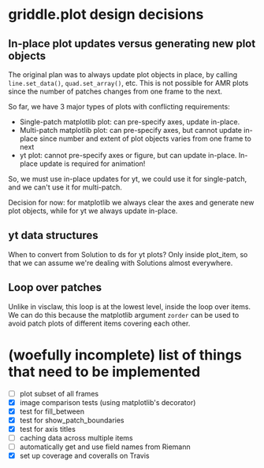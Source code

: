# griddle.plot design decisions


## In-place plot updates versus generating new plot objects
The original plan was to always update plot objects in place, by
calling `line.set_data()`, `quad.set_array()`, etc.  This is not
possible for AMR plots since the number of patches changes from
one frame to the next.

So far, we have 3 major types of plots with conflicting requirements:
- Single-patch matplotlib plot: can pre-specify axes, update in-place.
- Multi-patch matplotlib plot: can pre-specify axes, but cannot update in-place
  since number and extent of plot objects varies from one frame to next
- yt plot: cannot pre-specify axes or figure, but can update in-place.
  In-place update is required for animation!

So, we must use in-place updates for yt, we could use it for single-patch, and
we can't use it for multi-patch.

Decision for now: for matplotlib we always clear the axes and generate new plot
objects, while for yt we always update in-place.

## yt data structures
When to convert from Solution to ds for yt plots?  Only inside plot_item, so
that we can assume we're dealing with Solutions almost everywhere.

## Loop over patches
Unlike in visclaw, this loop is at the lowest level, inside the loop over
items.  We can do this because the matplotlib argument `zorder` can be used
to avoid patch plots of different items covering each other.


# (woefully incomplete) list of things that need to be implemented

- [ ] plot subset of all frames
- [x] image comparison tests (using matplotlib's decorator)
- [x] test for fill_between
- [x] test for show_patch_boundaries
- [x] test for axis titles
- [ ] caching data across multiple items
- [ ] automatically get and use field names from Riemann
- [x] set up coverage and coveralls on Travis

